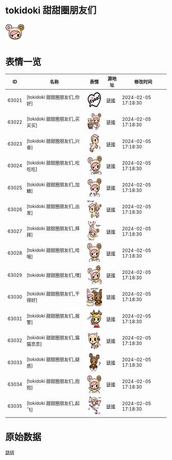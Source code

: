 # tokidoki 甜甜圈朋友们

<img src="./cover.png" height="60" alt="cover" />

# 表情一览

|ID|名称|表情|源地址|修改时间|
|----|----|----|----|----|
|63021|[tokidoki 甜甜圈朋友们_你好]|<img src="./pic/063021_%5Btokidoki 甜甜圈朋友们_你好%5D.png" height="60" alt="你好"/>|[链接](https://i0.hdslb.com/bfs/garb/c03b22168cbc758d0e4f24a6c4272922ab35fe10.png)|2024-02-05 17:18:30|
|63022|[tokidoki 甜甜圈朋友们_买买买]|<img src="./pic/063022_%5Btokidoki 甜甜圈朋友们_买买买%5D.png" height="60" alt="买买买"/>|[链接](https://i0.hdslb.com/bfs/garb/168732dd01f7a85f04cca27974b17d3f9fcb7e9a.png)|2024-02-05 17:18:30|
|63023|[tokidoki 甜甜圈朋友们_兴奋]|<img src="./pic/063023_%5Btokidoki 甜甜圈朋友们_兴奋%5D.png" height="60" alt="兴奋"/>|[链接](https://i0.hdslb.com/bfs/garb/4f27155835e36e08bb8e1b32b41ea3f917989097.png)|2024-02-05 17:18:30|
|63024|[tokidoki 甜甜圈朋友们_吃吃吃]|<img src="./pic/063024_%5Btokidoki 甜甜圈朋友们_吃吃吃%5D.png" height="60" alt="吃吃吃"/>|[链接](https://i0.hdslb.com/bfs/garb/82c6403be6ba1be63e829c2dbc3eb08a0d1c3310.png)|2024-02-05 17:18:30|
|63025|[tokidoki 甜甜圈朋友们_加糖]|<img src="./pic/063025_%5Btokidoki 甜甜圈朋友们_加糖%5D.png" height="60" alt="加糖"/>|[链接](https://i0.hdslb.com/bfs/garb/6e7fac355022f024a9642d0316157f1b8a3263cc.png)|2024-02-05 17:18:30|
|63026|[tokidoki 甜甜圈朋友们_出发]|<img src="./pic/063026_%5Btokidoki 甜甜圈朋友们_出发%5D.png" height="60" alt="出发"/>|[链接](https://i0.hdslb.com/bfs/garb/a1dee8f7031e7b35ba7fe67a6925b4cd53462480.png)|2024-02-05 17:18:30|
|63027|[tokidoki 甜甜圈朋友们_拜拜]|<img src="./pic/063027_%5Btokidoki 甜甜圈朋友们_拜拜%5D.png" height="60" alt="拜拜"/>|[链接](https://i0.hdslb.com/bfs/garb/6f77669f8be27a84752c1d1e3a0f41b8c38e5985.png)|2024-02-05 17:18:30|
|63028|[tokidoki 甜甜圈朋友们_哇哦]|<img src="./pic/063028_%5Btokidoki 甜甜圈朋友们_哇哦%5D.png" height="60" alt="哇哦"/>|[链接](https://i0.hdslb.com/bfs/garb/054f8cea84255a66efb51b15d09df5402ec0460f.png)|2024-02-05 17:18:30|
|63029|[tokidoki 甜甜圈朋友们_嘿]|<img src="./pic/063029_%5Btokidoki 甜甜圈朋友们_嘿%5D.png" height="60" alt="嘿"/>|[链接](https://i0.hdslb.com/bfs/garb/8dd3fdc4fec1bcd04ca0df416433978c36acf294.png)|2024-02-05 17:18:30|
|63030|[tokidoki 甜甜圈朋友们_干得好]|<img src="./pic/063030_%5Btokidoki 甜甜圈朋友们_干得好%5D.png" height="60" alt="干得好"/>|[链接](https://i0.hdslb.com/bfs/garb/064887fc77946b8f386a3c9082736126e9091da1.png)|2024-02-05 17:18:30|
|63031|[tokidoki 甜甜圈朋友们_报警]|<img src="./pic/063031_%5Btokidoki 甜甜圈朋友们_报警%5D.png" height="60" alt="报警"/>|[链接](https://i0.hdslb.com/bfs/garb/6600acc70fceeed6ac3d4c6733f824b8f24e84c9.png)|2024-02-05 17:18:30|
|63032|[tokidoki 甜甜圈朋友们_猫猫祟祟]|<img src="./pic/063032_%5Btokidoki 甜甜圈朋友们_猫猫祟祟%5D.png" height="60" alt="猫猫祟祟"/>|[链接](https://i0.hdslb.com/bfs/garb/d156373bd2170219216b870713367dc79cd516c2.png)|2024-02-05 17:18:30|
|63033|[tokidoki 甜甜圈朋友们_疑惑]|<img src="./pic/063033_%5Btokidoki 甜甜圈朋友们_疑惑%5D.png" height="60" alt="疑惑"/>|[链接](https://i0.hdslb.com/bfs/garb/1aeb5cf886be76cf0420a3fa5a8277289b1566e8.png)|2024-02-05 17:18:30|
|63034|[tokidoki 甜甜圈朋友们_抱抱]|<img src="./pic/063034_%5Btokidoki 甜甜圈朋友们_抱抱%5D.png" height="60" alt="抱抱"/>|[链接](https://i0.hdslb.com/bfs/garb/4f23a954e49f8f4231d8a1f449ae0de6309cab38.png)|2024-02-05 17:18:30|
|63035|[tokidoki 甜甜圈朋友们_起飞]|<img src="./pic/063035_%5Btokidoki 甜甜圈朋友们_起飞%5D.png" height="60" alt="起飞"/>|[链接](https://i0.hdslb.com/bfs/garb/aeebcd5752a11b3569c2519fa885935c378a6356.png)|2024-02-05 17:18:30|

# 原始数据

[跳转](./raw.json)

